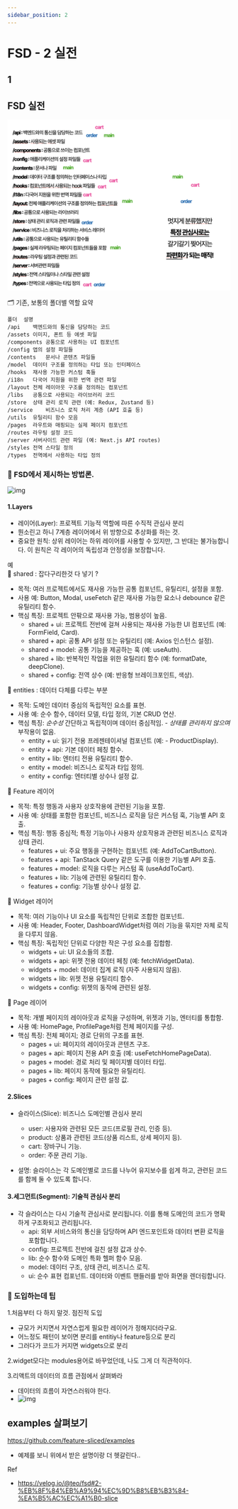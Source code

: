 ```yaml
---
sidebar_position: 2
---
```


# FSD - 2 실전  

## 1

## FSD 실전  

![Alt text](image.png)  

🗂️ 기존, 보통의 폴더별 역할 요약

```
폴더	설명
/api	백엔드와의 통신을 담당하는 코드
/assets	이미지, 폰트 등 에셋 파일
/components	공통으로 사용하는 UI 컴포넌트
/config	앱의 설정 파일들
/contents	문서나 콘텐츠 파일들
/model	데이터 구조를 정의하는 타입 또는 인터페이스
/hooks	재사용 가능한 커스텀 훅들
/i18n	다국어 지원을 위한 번역 관련 파일
/layout	전체 레이아웃 구조를 정의하는 컴포넌트
/libs	공통으로 사용되는 라이브러리 코드
/store	상태 관리 로직 관련 (예: Redux, Zustand 등)
/service	비즈니스 로직 처리 계층 (API 호출 등)
/utils	유틸리티 함수 모음
/pages	라우트와 매핑되는 실제 페이지 컴포넌트
/routes	라우팅 설정 코드
/server	서버사이드 관련 파일 (예: Next.js API routes)
/styles	전역 스타일 정의
/types	전역에서 사용하는 타입 정의
```

### 📌 FSD에서 제시하는 방법론.   


![img](https://velog.velcdn.com/images/teo/post/b43618e1-5627-469c-8597-d03ad7b9e91f/image.png)  

#### 1.Layers  
- 레이어(Layer): 프로젝트 기능적 역할에 따른 수직적 관심사 분리
- 뭔소린고 하니 7계층 레이어에서 위 방향으로 추상화를 하는 것.  
- 중요한 원칙: 상위 레이어는 하위 레이어를 사용할 수 있지만, 그 반대는 불가능합니다. 이 원칙은 각 레이어의 독립성과 안정성을 보장합니다.  

예   
📌 shared : 잡다구리한것 다 넣기 ?   

- 목적: 여러 프로젝트에서도 재사용 가능한 공통 컴포넌트, 유틸리티, 설정을 포함.
- 사용 예: Button, Modal, useFetch 같은 재사용 가능한 요소나 debounce 같은 유틸리티 함수.
- 핵심 특징: 프로젝트 안팎으로 재사용 가능, 범용성이 높음.
  - shared + ui: 프로젝트 전반에 걸쳐 사용되는 재사용 가능한 UI 컴포넌트 (예: FormField, Card).
  - shared + api: 공통 API 설정 또는 유틸리티 (예: Axios 인스턴스 설정).
  - shared + model: 공통 기능을 제공하는 훅 (예: useAuth).
  - shared + lib: 반복적인 작업을 위한 유틸리티 함수 (예: formatDate, deepClone).
  - shared + config: 전역 상수 (예: 반응형 브레이크포인트, 색상).


📌 entities : 데이터 다체를 다루는 부분  
- 목적: 도메인 데이터 중심의 독립적인 요소를 표현.
- 사용 예: 순수 함수, 데이터 모델, 타입 정의, 기본 CRUD 연산.
- 핵심 특징: *순수성* 간단하고 독립적이며 데이터 중심적임. - *상태를 관리하지 않으며* 부작용이 없음.
  - entity + ui: 읽기 전용 프레젠테이셔널 컴포넌트 (예: - ProductDisplay).
  - entity + api: 기본 데이터 페칭 함수.
  - entity + lib: 엔터티 전용 유틸리티 함수.
  - entity + model: 비즈니스 로직과 타입 정의.
  - entity + config: 엔터티별 상수나 설정 값.

📌 Feature 레이어
- 목적: 특정 행동과 사용자 상호작용에 관련된 기능을 포함.
- 사용 예: 상태를 포함한 컴포넌트, 비즈니스 로직을 담은 커스텀 훅, 기능별 API 호출.
- 핵심 특징: 행동 중심적; 특정 기능이나 사용자 상호작용과 관련된 비즈니스 로직과 상태 관리.
  - features + ui: 주요 행동을 구현하는 컴포넌트 (예: AddToCartButton).
  - features + api: TanStack Query 같은 도구를 이용한 기능별 API 호출.
  - features + model: 로직을 다루는 커스텀 훅 (useAddToCart).
  - features + lib: 기능에 관련된 유틸리티 함수.
  - features + config: 기능별 상수나 설정 값.


📌  Widget 레이어
- 목적: 여러 기능이나 UI 요소를 독립적인 단위로 조합한 컴포넌트.
- 사용 예: Header, Footer, DashboardWidget처럼 여러 기능을 묶지만 자체 로직을 다루지 않음.
- 핵심 특징: 독립적인 단위로 다양한 작은 구성 요소를 집합함.
  - widgets + ui: UI 요소들의 조합.
  - widgets + api: 위젯 전용 데이터 페칭 (예: fetchWidgetData).
  - widgets + model: 데이터 집계 로직 (자주 사용되지 않음).
  - widgets + lib: 위젯 전용 유틸리티 함수.
  - widgets + config: 위젯의 동작에 관련된 설정.

📌  Page 레이어  
- 목적: 개별 페이지의 레이아웃과 로직을 구성하며, 위젯과 기능, 엔터티를 통합함.  
- 사용 예: HomePage, ProfilePage처럼 전체 페이지를 구성.   
- 핵심 특징: 전체 페이지; 경로 단위의 구조를 표현.  
  - pages + ui: 페이지의 레이아웃과 콘텐츠 구조.   
  - pages + api: 페이지 전용 API 호출 (예: useFetchHomePageData).  
  - pages + model: 경로 처리 및 페이지별 데이터 타입. 
  - pages + lib: 페이지 동작에 필요한 유틸리티.  
  - pages + config: 페이지 관련 설정 값.  


#### 2.Slices  
- 슬라이스(Slice): 비즈니스 도메인별 관심사 분리  
  - user: 사용자와 관련된 모든 코드(프로필 관리, 인증 등).
  - product: 상품과 관련된 코드(상품 리스트, 상세 페이지 등).
  - cart: 장바구니 기능.
  - order: 주문 관리 기능.

- 설명: 슬라이스는 각 도메인별로 코드를 나누어 유지보수를 쉽게 하고, 관련된 코드를 함께 둘 수 있도록 합니다.



#### 3.세그먼트(Segment): 기술적 관심사 분리
- 각 슬라이스는 다시 기술적 관심사로 분리됩니다. 이를 통해 도메인의 코드가 명확하게 구조화되고 관리됩니다.
  - api: 외부 서비스와의 통신을 담당하며 API  엔드포인트와 데이터 변환 로직을 포함합니다.
  - config: 프로젝트 전반에 걸친 설정 값과 상수.
  - lib: 순수 함수와 도메인 특화 헬퍼 함수 모음.
  - model: 데이터 구조, 상태 관리, 비즈니스 로직.
  - ui: 순수 표현 컴포넌트. 데이터와 이벤트 핸들러를 받아 화면을 렌더링합니다.

### 📌 도입하는데 팁  

1.처음부터 다 하지 말것. 점진적 도입 
- 규모가 커지면서 자연스럽게 필요한 레이어가 정해지더라구요.
- 어느정도 패턴이 보이면 분리를 entitiy나 feature등으로 분리  
- 그러다가 코드가 커지면 widgets으로 분리  

2.widget모다는 modules용어로 바꾸었던데, 나도 그게 더 직관적이다.  


3.리액트의 데이터의 흐름 관점에서 살펴봐라  
- 데이터의 흐름이 자연스러워야 한다.  
- ![img](https://velog.velcdn.com/images/teo/post/f06add26-90a3-472a-b778-5f826f8671ed/image.png)  


## examples 살펴보기  

https://github.com/feature-sliced/examples

- 예제를 보니 위에서 받은 설명이랑 더 헷갈린다..  

Ref
- https://velog.io/@teo/fsd#2-%EB%8F%84%EB%A9%94%EC%9D%B8%EB%B3%84-%EA%B5%AC%EC%A1%B0-slice